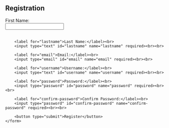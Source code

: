 <!DOCTYPE html>
<html lang="en">
<head>
    <meta charset="UTF-8">
    <meta name="viewport" content="width=device-width, initial-scale=1.0">
    <title>Registration Form</title>
</head>
<body>
    <h2>Registration</h2>
    <form action="/submit-registration" method="POST">
        <label for="firstname">First Name:</label><br>
        <input type="text" id="firstname" name="firstname" required><br><br>
        
        <label for="lastname">Last Name:</label><br>
        <input type="text" id="lastname" name="lastname" required><br><br>
        
        <label for="email">Email:</label><br>
        <input type="email" id="email" name="email" required><br><br>
        
        <label for="username">Username:</label><br>
        <input type="text" id="username" name="username" required><br><br>
        
        <label for="password">Password:</label><br>
        <input type="password" id="password" name="password" required><br><br>
        
        <label for="confirm-password">Confirm Password:</label><br>
        <input type="password" id="confirm-password" name="confirm-password" required><br><br>
        
        <button type="submit">Register</button>
    </form>
</body>
</html>
